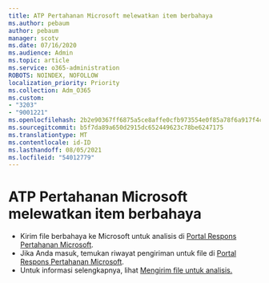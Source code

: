 ```yaml
---
title: ATP Pertahanan Microsoft melewatkan item berbahaya
ms.author: pebaum
author: pebaum
manager: scotv
ms.date: 07/16/2020
ms.audience: Admin
ms.topic: article
ms.service: o365-administration
ROBOTS: NOINDEX, NOFOLLOW
localization_priority: Priority
ms.collection: Adm_O365
ms.custom:
- "3203"
- "9001221"
ms.openlocfilehash: 2b2e90367ff6875a5ce8affe0cfb973554e0f85a78f6a917f4c520640018ac93
ms.sourcegitcommit: b5f7da89a650d2915dc652449623c78be6247175
ms.translationtype: MT
ms.contentlocale: id-ID
ms.lasthandoff: 08/05/2021
ms.locfileid: "54012779"
---
```

# <a name="microsoft-defender-atp-missed-a-malicious-item"></a>ATP Pertahanan Microsoft melewatkan item berbahaya

- Kirim file berbahaya ke Microsoft untuk analisis di [Portal Respons Pertahanan Microsoft](https://www.microsoft.com/wdsi/filesubmission/). 
- Jika Anda masuk, temukan riwayat pengiriman untuk file di [Portal Respons Pertahanan Microsoft](https://www.microsoft.com/wdsi/submissionhistory).
- Untuk informasi selengkapnya, lihat [Mengirim file untuk analisis.](/windows/security/threat-protection/intelligence/submission-guide)